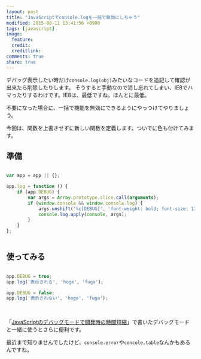 ```yaml
---
layout: post
title: "JavaScriptでconsole.logを一括で無効にしちゃう"
modified: 2015-08-11 13:41:56 +0900
tags: [javascript]
image:
  feature: 
  credit: 
  creditlink: 
comments: true
share: true
---
```



デバッグ表示したい時だけ`console.log(obj)`みたいなコードを追記して確認が出来たら削除したりします。
そうすると手動なので消し忘れてしまい、IE8でハマったりするわけです。IE8は、最低ですね。ほんとに最低。

不要になった場合に、一括で機能を無効にできるようにやっつけてやりましょう。

今回は、関数を上書きせずに新しい関数を定義します。ついでに色も付けてみます。

## 準備

~~~javascript

var app = app || {};

app.log = function () {
    if (app.DEBUG) {
        var args = Array.prototype.slice.call(arguments);
        if (window.console && window.console.log) {
            args.unshift('%c[DEBUG]', 'font-weight: bold; font-size: 13px; color:#999;');// 色を付ける
            console.log.apply(console, args);
        }
    }
};
    
~~~


## 使ってみる

~~~javascript

app.DEBUG = true;
app.log('表示される', 'hoge', 'fuga');

app.DEBUG = false;
app.log('表示されない', 'hoge', 'fuga');
~~~


<br />


「[JavaScriptのデバッグモードで開発時の時間短縮](/2015/08/10/javascriptfalsedebugmododekai-fa-shi-falseshi-jian-duan-suo/)」で書いたデバッグモードと一緒に使うとさらに便利です。

最近まで知りませんでしたけど、`console.error`や`concole.table`なんかもあるんですね。
